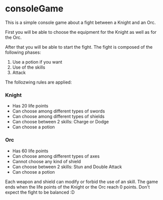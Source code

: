 # consoleGame
This is a simple console game about a fight between a Knight and an Orc.

First you will be able to choose the equipment for the Knight as well as for the Orc.

After that you will be able to start the fight. The fight is composed of the following phases:
1. Use a potion if you want
2. Use of the skills
3. Attack

The follozwing rules are applied:
### Knight
* Has 20 life points
* Can choose among different types of swords
* Can choose among different types of shields
* Can choose between 2 skills: Charge or Dodge
* Can choose a potion

### Orc
* Has 60 life points
* Can choose among different types of axes
* Cannot choose any kind of shield
* Can choose between 2 skills: Stun and Double Attack
* Can choose a potion

Each weapon and shield can modify or forbid the use of an skill.
The game ends when the life points of the Knight or the Orc reach 0 points.
Don't expect the fight to be balanced :D